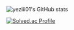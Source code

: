 <!--
**yeziii01/yeziii01** is a ✨ _special_ ✨ repository because its `README.md` (this file) appears on your GitHub profile.

Here are some ideas to get you started:

- 🔭 I’m currently working on ...
- 🌱 I’m currently learning ...
- 👯 I’m looking to collaborate on ...
- 🤔 I’m looking for help with ...
- 💬 Ask me about ...
- 📫 How to reach me: ...
- 😄 Pronouns: ...
- ⚡ Fun fact: ...
-->

![yeziii01's GitHub stats](https://github-readme-stats.vercel.app/api?username=yeziii01&show_icons=true&theme=dark)

[![Solved.ac Profile](http://mazassumnida.wtf/api/v2/generate_badge?boj=lovelyyeji01)](https://solved.ac/lovelyyeji01/)    
